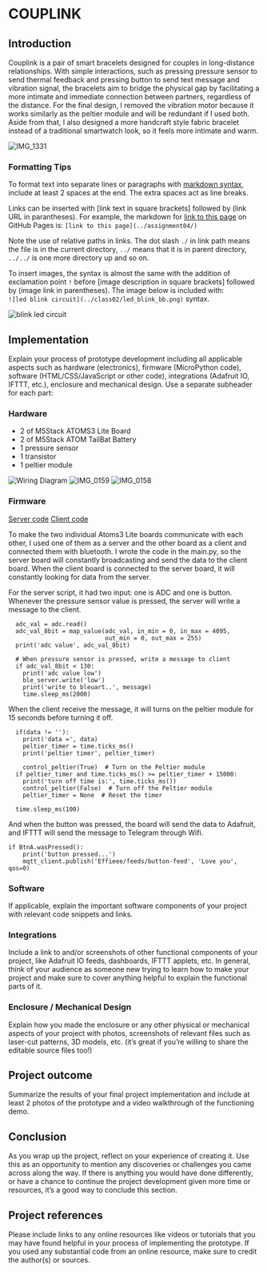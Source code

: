 # COUPLINK

## Introduction 

Couplink is a pair of smart bracelets designed for couples in long-distance relationships. With simple interactions, such as pressing pressure sensor to send thermal feedback and pressing button to send text message and vibration signal, the bracelets aim to bridge the physical gap by facilitating a more intimate and immediate connection between partners, regardless of the distance. For the final design, I removed the vibration motor because it works similarly as the peltier module and will be redundant if I used both. Aside from that, I also designed a more handcraft style fabric bracelet instead of a traditional smartwatch look, so it feels more intimate and warm.

![IMG_1331](https://github.com/Effiezhu/Adv-Prototyping/assets/123921938/d73d632d-986d-4c10-ad10-7d66e63013ef)


  
### Formatting Tips  
   
To format text into separate lines or paragraphs with [markdown syntax](https://docs.github.com/en/get-started/writing-on-github/getting-started-with-writing-and-formatting-on-github/basic-writing-and-formatting-syntax), include at least 2 spaces at the end.  The extra spaces act as line breaks.  

Links can be inserted with [link text in square brackets] followed by (link URL in parantheses).  For example, the markdown for [link to this page](../assignment04/) on GitHub Pages is: 
`[link to this page](../assignment04/)`  

Note the use of relative paths in links.  The dot slash `./` in link path means the file is in the current directory, `../` means that it is in parent directory, `../../` is one more directory up and so on.  
  
To insert images, the syntax is almost the same with the addition of exclamation point `!` before [image description in square brackets] followed by (image link in parentheses).  The image below is included with:  
`![led blink circuit](../class02/led_blink_bb.png)` syntax.  

![blink led circuit](../class02/led_blink_bb.png) 

## Implementation   

Explain your process of prototype development including all applicable aspects such as hardware (electronics), firmware (MicroPython code), software (HTML/CSS/JavaScript or other code), integrations (Adafruit IO, IFTTT, etc.), enclosure and mechanical design.  Use a separate subheader for each part:

### Hardware

* 2 of M5Stack ATOMS3 Lite Board
* 2 of M5Stack ATOM TailBat Battery
* 1 pressure sensor
* 1 transistor
* 1 peltier module

  
![Wiring Diagram](https://github.com/Effiezhu/Adv-Prototyping/assets/123921938/b5639cc5-2c88-44e4-a13a-16227d5f9f15)
![IMG_0159](https://github.com/Effiezhu/Adv-Prototyping/assets/123921938/835d2810-65b8-4a67-93dc-7fe93306fa51)
![IMG_0158](https://github.com/Effiezhu/Adv-Prototyping/assets/123921938/bab497bf-ddb5-4a67-b3f3-fbfc069dc28a)

### Firmware   

[Server code](https://github.com/Effiezhu/Adv-Prototyping/blob/main/final/server.py)
[Client code](https://github.com/Effiezhu/Adv-Prototyping/blob/main/final/client.py)

To make the two individual Atoms3 Lite boards communicate with each other, I used one of them as a server and the other board as a client and connected them with bluetooth. I wrote the code in the main.py, so the server board will constantly broadcasting and send the data to the client board. When the client board is connected to the server board, it will constantly looking for data from the server. 

For the server script, it had two input: one is ADC and one is button. Whenever the pressure sensor value is pressed, the server will write a message to the client.  
``` 
  adc_val = adc.read()
  adc_val_8bit = map_value(adc_val, in_min = 0, in_max = 4095,
                           out_min = 0, out_max = 255)
  print('adc value', adc_val_8bit)
  
  # When pressure sensor is pressed, write a message to client
  if adc_val_8bit < 130:
    print('adc value low')
    ble_server.write('low')
    print('write to bleuart..', message)
    time.sleep_ms(2000)
```

When the client receive the message, it will turns on the peltier module for 15 seconds before turning it off.  
``` 
  if(data != ''):
    print('data =', data)
    peltier_timer = time.ticks_ms()
    print('peltier timer', peltier_timer)
    
    control_peltier(True)  # Turn on the Peltier module
  if peltier_timer and time.ticks_ms() >= peltier_timer + 15000:
    print('turn off time is:', time.ticks_ms())
    control_peltier(False)  # Turn off the Peltier module
    peltier_timer = None  # Reset the timer
    
  time.sleep_ms(100)
```

And when the button was pressed, the board will send the data to Adafruit, and IFTTT will send the message to Telegram through Wifi.  
``` 
if BtnA.wasPressed():
    print('button pressed...')
    mqtt_client.publish('Effieee/feeds/button-feed', 'Love you', qos=0)
```

### Software   

If applicable, explain the important software components of your project with relevant code snippets and links.  

### Integrations   

Include a link to and/or screenshots of other functional components of your project, like Adafruit IO feeds, dashboards, IFTTT applets, etc.  In general, think of your audience as someone new trying to learn how to make your project and make sure to cover anything helpful to explain the functional parts of it.

### Enclosure / Mechanical Design   

Explain how you made the enclosure or any other physical or mechanical aspects of your project with photos, screenshots of relevant files such as laser-cut patterns, 3D models, etc. (it’s great if you’re willing to share the editable source files too!)

## Project outcome  

Summarize the results of your final project implementation and include at least 2 photos of the prototype and a video walkthrough of the functioning demo.

## Conclusion  

As you wrap up the project, reflect on your experience of creating it.  Use this as an opportunity to mention any discoveries or challenges you came across along the way.  If there is anything you would have done differently, or have a chance to continue the project development given more time or resources, it’s a good way to conclude this section.

## Project references  

Please include links to any online resources like videos or tutorials that you may have found helpful in your process of implementing the prototype. If you used any substantial code from an online resource, make sure to credit the author(s) or sources.
